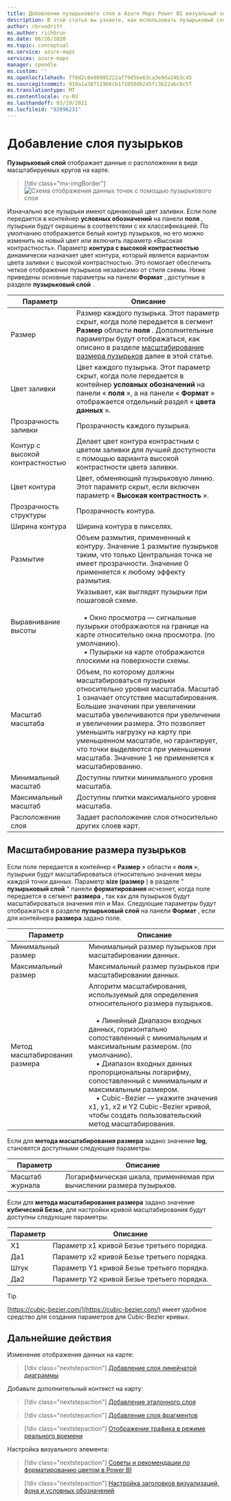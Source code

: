 ```yaml
---
title: Добавление пузырькового слоя в Azure Maps Power BI визуальный элемент | Карты Microsoft Azure
description: В этой статье вы узнаете, как использовать пузырьковый слой в визуальном элементе Microsoft Azure Maps для Power BI.
author: rbrundritt
ms.author: richbrun
ms.date: 06/26/2020
ms.topic: conceptual
ms.service: azure-maps
services: azure-maps
manager: cpendle
ms.custom: ''
ms.openlocfilehash: ff0d2c8e90995222af79d5be63ca3e9da24b3c45
ms.sourcegitcommit: 910a1a38711966cb171050db245fc3b22abc8c5f
ms.translationtype: MT
ms.contentlocale: ru-RU
ms.lasthandoff: 03/19/2021
ms.locfileid: "92896231"
---
```

# <a name="add-a-bubble-layer"></a>Добавление слоя пузырьков

**Пузырьковый слой** отображает данные о расположении в виде масштабируемых кругов на карте.

> [!div class="mx-imgBorder"]
> ![Схема отображения данных точек с помощью пузырькового слоя](media/power-bi-visual/bubble-layer-with-legend-color.png)

Изначально все пузырьки имеют одинаковый цвет заливки. Если поле передается в контейнер **условных обозначений** на панели **поля** , пузырьки будут окрашены в соответствии с их классификацией. По умолчанию отображается белый контур пузырьков, но его можно изменить на новый цвет или включить параметр «Высокая контрастность». Параметр **контура с высокой контрастностью** динамически назначает цвет контура, который является вариантом цвета заливки с высокой контрастностью. Это помогает обеспечить четкое отображение пузырьков независимо от стиля схемы. Ниже приведены основные параметры на панели **Формат** , доступные в разделе **пузырьковый слой** .

| Параметр               | Описание    |
|-----------------------|----------------|
| Размер                  | Размер каждого пузырька. Этот параметр скрыт, когда поле передается в сегмент **Размер** области **поля** . Дополнительные параметры будут отображаться, как описано в разделе [масштабирование размера пузырьков](#bubble-size-scaling) далее в этой статье. |
| Цвет заливки            | Цвет каждого пузырька. Этот параметр скрыт, когда поле передается в контейнер **условных обозначений** на панели « **поля** », а на панели « **Формат** » отображается отдельный раздел « **цвета данных** ». |
| Прозрачность заливки     | Прозрачность каждого пузырька. |
| Контур с высокой контрастностью | Делает цвет контура контрастным с цветом заливки для лучшей доступности с помощью варианта высокой контрастности цвета заливки. |
| Цвет контура         | Цвет, обменяющий пузырьковую линию. Этот параметр скрыт, если включен параметр « **Высокая контрастность** ». |
| Прозрачность структуры  | Прозрачность контура. |
| Ширина контура         | Ширина контура в пикселях. |
| Размытие                  | Объем размытия, примененный к контуру. Значение 1 размытие пузырьков таким, что только Центральная точка не имеет прозрачности. Значение 0 применяется к любому эффекту размытия. |
| Выравнивание высоты       | Указывает, как выглядят пузырьки при пошаговой схеме. <br/><br/>&nbsp;&nbsp;&nbsp;&nbsp;• Окно просмотра — сигнальные пузырьки отображаются на границе на карте относительно окна просмотра. (по умолчанию).<br/>&nbsp;&nbsp;&nbsp;&nbsp;• Пузырьки на карте отображаются плоскими на поверхности схемы. |
| Масштаб масштаба            | Объем, по которому должны масштабироваться пузырьки относительно уровня масштаба. Масштаб 1 означает отсутствие масштабирования. Большие значения при увеличении масштаба увеличиваются при увеличении и увеличении размера. Это позволяет уменьшить нагрузку на карту при уменьшенном масштабе, но гарантирует, что точки выделяются при уменьшении масштаба. Значение 1 не применяется к масштабированию. |
| Минимальный масштаб              | Доступны плитки минимального уровня масштаба. |
| Максимальный масштаб              | Доступны плитки максимального уровня масштаба. |
| Расположение слоя        | Задает расположение слоя относительно других слоев карт. |

## <a name="bubble-size-scaling"></a>Масштабирование размера пузырьков

Если поле передается в контейнер « **Размер** » области « **поля** », пузырьки будут масштабироваться относительно значения меры каждой точки данных. Параметр **size (размер** ) в разделе " **пузырьковый слой** " панели **форматирования** исчезнет, когда поле передается в сегмент **размера** , так как для пузырьков будут масштабироваться значения min и Max. Следующие параметры будут отображаться в разделе **пузырьковый слой** на панели **Формат** , если для контейнера **размера** задано поле.

| Параметр             | Описание  |
|---------------------|--------------|
| Минимальный размер            | Минимальный размер пузырьков при масштабировании данных.|
| Максимальный размер            | Максимальный размер пузырьков при масштабировании данных.|
| Метод масштабирования размера | Алгоритм масштабирования, используемый для определения относительного размера пузырьков.<br/><br/>&nbsp;&nbsp;&nbsp;&nbsp;• Линейный Диапазон входных данных, горизонтально сопоставленный с минимальным и максимальным размером. (по умолчанию).<br/>&nbsp;&nbsp;&nbsp;&nbsp;• Диапазон входных данных пропорциональны логарифму, сопоставленный с минимальным и максимальным размером.<br/>&nbsp;&nbsp;&nbsp;&nbsp;• Cubic-Bezier — укажите значения x1, y1, x2 и Y2 Cubic-Bezier кривой, чтобы создать пользовательский метод масштабирования. |

Если для **метода масштабирования размера** задано значение **log**, становятся доступными следующие параметры.

| Параметр   | Описание      |
|-----------|------------------|
| Масштаб журнала | Логарифмическая шкала, применяемая при вычислении размера пузырьков. |

Если для **метода масштабирования размера** задано значение **кубической Безье**, для настройки кривой масштабирования будут доступны следующие параметры.

| Параметр | Описание                           |
|---------|---------------------------------------|
| X1      | Параметр x1 кривой Безье третьего порядка. |
| Да1      | Параметр x2 кривой Безье третьего порядка. |
| Штук      | Параметр Y1 кривой Безье третьего порядка. |
| Да2      | Параметр Y2 кривой Безье третьего порядка. |

> [!TIP]
> [https://cubic-bezier.com/](https://cubic-bezier.com/) имеет удобное средство для создания параметров для Cubic-Bezier кривых.

## <a name="next-steps"></a>Дальнейшие действия

Изменение отображения данных на карте:

> [!div class="nextstepaction"]
> [Добавление слоя линейчатой диаграммы](power-bi-visual-add-bar-chart-layer.md)

Добавьте дополнительный контекст на карту:

> [!div class="nextstepaction"]
> [Добавление эталонного слоя](power-bi-visual-add-reference-layer.md)

> [!div class="nextstepaction"]
> [Добавление слоя фрагментов](power-bi-visual-add-tile-layer.md)

> [!div class="nextstepaction"]
> [Отображение трафика в режиме реального времени](power-bi-visual-show-real-time-traffic.md)

Настройка визуального элемента:

> [!div class="nextstepaction"]
> [Советы и рекомендации по форматированию цветом в Power BI](/power-bi/visuals/service-tips-and-tricks-for-color-formatting)

> [!div class="nextstepaction"]
> [Настройка заголовков визуализаций, фона и условных обозначений](/power-bi/visuals/power-bi-visualization-customize-title-background-and-legend)